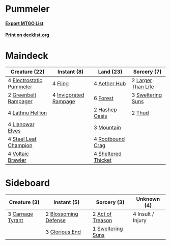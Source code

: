 # Pummeler

#### [Export MTGO List](../collection/Pummeler/Pummeler.txt)
#### [Print on decklist.org](http://decklist.org/?deckmain=4%09Aether%20Hub%0A4%09Electrostatic%20Pummeler%0A4%09Fling%0A6%09Forest%0A2%09Greenbelt%20Rampager%0A2%09Hashep%20Oasis%0A4%09Invigorated%20Rampage%0A2%09Larger%20Than%20Life%0A4%09Lathnu%20Hellion%0A4%09Llanowar%20Elves%0A3%09Mountain%0A4%09Rootbound%20Crag%0A4%09Sheltered%20Thicket%0A4%09Steel%20Leaf%20Champion%0A3%09Sweltering%20Suns%0A2%09Thud%0A4%09Voltaic%20Brawler&deckside=2%09Act%20of%20Treason%0A2%09Blossoming%20Defense%0A3%09Carnage%20Tyrant%0A3%09Glorious%20End%0A4%09Insult%20/%20Injury%0A1%09Sweltering%20Suns)
# Maindeck

|                                           Creature (22)                                           |                                          Instant (8)                                           |                                          Land (23)                                           |                                         Sorcery (7)                                         |
|---------------------------------------------------------------------------------------------------|------------------------------------------------------------------------------------------------|----------------------------------------------------------------------------------------------|---------------------------------------------------------------------------------------------|
|4 [Electrostatic Pummeler](http://gatherer.wizards.com/Pages/Card/Details.aspx?multiverseid=417783)|4 [Fling](http://gatherer.wizards.com/Pages/Card/Details.aspx?multiverseid=423469)              |4 [Aether Hub](http://gatherer.wizards.com/Pages/Card/Details.aspx?multiverseid=417815)       |2 [Larger Than Life](http://gatherer.wizards.com/Pages/Card/Details.aspx?multiverseid=417733)|
|2 [Greenbelt Rampager](http://gatherer.wizards.com/Pages/Card/Details.aspx?multiverseid=423774)    |4 [Invigorated Rampage](http://gatherer.wizards.com/Pages/Card/Details.aspx?multiverseid=423753)|6 [Forest](http://gatherer.wizards.com/Pages/Card/Details.aspx?multiverseid=439605)           |3 [Sweltering Suns](http://gatherer.wizards.com/Pages/Card/Details.aspx?multiverseid=426851) |
|4 [Lathnu Hellion](http://gatherer.wizards.com/Pages/Card/Details.aspx?multiverseid=417694)        |                                                                                                |2 [Hashep Oasis](http://gatherer.wizards.com/Pages/Card/Details.aspx?multiverseid=430866)     |2 [Thud](http://gatherer.wizards.com/Pages/Card/Details.aspx?multiverseid=447299)            |
|4 [Llanowar Elves](http://gatherer.wizards.com/Pages/Card/Details.aspx?multiverseid=413717)        |                                                                                                |3 [Mountain](http://gatherer.wizards.com/Pages/Card/Details.aspx?multiverseid=439604)         |                                                                                             |
|4 [Steel Leaf Champion](http://gatherer.wizards.com/Pages/Card/Details.aspx?multiverseid=443070)   |                                                                                                |4 [Rootbound Crag](http://gatherer.wizards.com/Pages/Card/Details.aspx?multiverseid=208042)   |                                                                                             |
|4 [Voltaic Brawler](http://gatherer.wizards.com/Pages/Card/Details.aspx?multiverseid=417762)       |                                                                                                |4 [Sheltered Thicket](http://gatherer.wizards.com/Pages/Card/Details.aspx?multiverseid=426950)|                                                                                             |


# Sideboard

|                                       Creature (3)                                        |                                          Instant (5)                                          |                                        Sorcery (3)                                         |   Unknown (4)   |
|-------------------------------------------------------------------------------------------|-----------------------------------------------------------------------------------------------|--------------------------------------------------------------------------------------------|-----------------|
|3 [Carnage Tyrant](http://gatherer.wizards.com/Pages/Card/Details.aspx?multiverseid=435334)|2 [Blossoming Defense](http://gatherer.wizards.com/Pages/Card/Details.aspx?multiverseid=417719)|2 [Act of Treason](http://gatherer.wizards.com/Pages/Card/Details.aspx?multiverseid=442107) |4 Insult / Injury|
|                                                                                           |3 [Glorious End](http://gatherer.wizards.com/Pages/Card/Details.aspx?multiverseid=426835)      |1 [Sweltering Suns](http://gatherer.wizards.com/Pages/Card/Details.aspx?multiverseid=426851)|                 |

